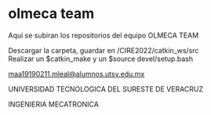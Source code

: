 # olmeca team
Aqui se subiran los repositorios del equipo OLMECA TEAM

Descargar la carpeta, guardar en /CIRE2022/catkin_ws/src   
Realizar un $catkin_make y un $source devel/setup.bash

maa19190211.mleal@alumnos.utsv.edu.mx

UNIVERSIDAD TECNOLOGICA DEL SURESTE DE VERACRUZ

INGENIERIA MECATRONICA
